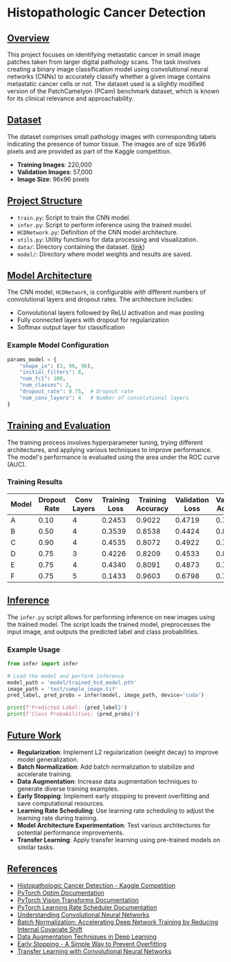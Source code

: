 # Histopathologic Cancer Detection

## [Overview](notebooks/histopathologic_cancer.ipynb)
This project focuses on identifying metastatic cancer in small image patches taken from larger digital pathology scans. The task involves creating a binary image classification model using convolutional neural networks (CNNs) to accurately classify whether a given image contains metastatic cancer cells or not. The dataset used is a slightly modified version of the PatchCamelyon (PCam) benchmark dataset, which is known for its clinical relevance and approachability.

## [Dataset](notebooks/histopathologic_cancer.ipynb)
The dataset comprises small pathology images with corresponding labels indicating the presence of tumor tissue. The images are of size 96x96 pixels and are provided as part of the Kaggle competition.

- **Training Images**: 220,000
- **Validation Images**: 57,000
- **Image Size**: 96x96 pixels

## [Project Structure](notebooks/histopathologic_cancer.ipynb)
- `train.py`: Script to train the CNN model.
- `infer.py`: Script to perform inference using the trained model.
- `HCDNetwork.py`: Definition of the CNN model architecture.
- `utils.py`: Utility functions for data processing and visualization.
- `data/`: Directory containing the dataset. ([link](https://www.kaggle.com/competitions/histopathologic-cancer-detection/overview))
- `model/`: Directory where model weights and results are saved.

## [Model Architecture](notebooks/histopathologic_cancer.ipynb)
The CNN model, `HCDNetwork`, is configurable with different numbers of convolutional layers and dropout rates. The architecture includes:
- Convolutional layers followed by ReLU activation and max pooling
- Fully connected layers with dropout for regularization
- Softmax output layer for classification

### Example Model Configuration
```python
params_model = {
    "shape_in": (3, 96, 96),
    "initial_filters": 8,
    "num_fc1": 100,
    "num_classes": 2,
    "dropout_rate": 0.75,  # Dropout rate
    "num_conv_layers": 4   # Number of convolutional layers
}
```

## [Training and Evaluation](notebooks/histopathologic_cancer.ipynb)
The training process involves hyperparameter tuning, trying different architectures, and applying various techniques to improve performance. The model's performance is evaluated using the area under the ROC curve (AUC).

### Training Results
| Model | Dropout Rate | Conv Layers | Training Loss | Training Accuracy | Validation Loss | Validation Accuracy |
|-------|--------------|-------------|---------------|-------------------|-----------------|---------------------|
| A     | 0.10         | 4           | 0.2453        | 0.9022            | 0.4719          | 0.7888              |
| B     | 0.50         | 4           | 0.3539        | 0.8538            | 0.4424          | 0.8037              |
| C     | 0.90         | 4           | 0.4535        | 0.8072            | 0.4922          | 0.7812              |
| D     | 0.75         | 3           | 0.4226        | 0.8209            | 0.4533          | 0.8250              |
| E     | 0.75         | 4           | 0.4340        | 0.8091            | 0.4873          | 0.7913              |
| F     | 0.75         | 5           | 0.1433        | 0.9603            | 0.6798          | 0.7712              |

## [Inference](notebooks/histopathologic_cancer.ipynb)
The `infer.py` script allows for performing inference on new images using the trained model. The script loads the trained model, preprocesses the input image, and outputs the predicted label and class probabilities.

### Example Usage
```python
from infer import infer

# Load the model and perform inference
model_path = 'model/trained_hcd_model.pth'
image_path = 'test/sample_image.tif'
pred_label, pred_probs = infer(model, image_path, device='cuda')

print(f'Predicted Label: {pred_label}')
print(f'Class Probabilities: {pred_probs}')
```

## [Future Work](notebooks/histopathologic_cancer.ipynb)
- **Regularization**: Implement L2 regularization (weight decay) to improve model generalization.
- **Batch Normalization**: Add batch normalization to stabilize and accelerate training.
- **Data Augmentation**: Increase data augmentation techniques to generate diverse training examples.
- **Early Stopping**: Implement early stopping to prevent overfitting and save computational resources.
- **Learning Rate Scheduling**: Use learning rate scheduling to adjust the learning rate during training.
- **Model Architecture Experimentation**: Test various architectures for potential performance improvements.
- **Transfer Learning**: Apply transfer learning using pre-trained models on similar tasks.

## [References](notebooks/histopathologic_cancer.ipynb)
- [Histopathologic Cancer Detection - Kaggle Competition](https://www.kaggle.com/competitions/histopathologic-cancer-detection/overview)
- [PyTorch Optim Documentation](https://pytorch.org/docs/stable/optim.html)
- [PyTorch Vision Transforms Documentation](https://pytorch.org/vision/stable/transforms.html)
- [PyTorch Learning Rate Scheduler Documentation](https://pytorch.org/docs/stable/generated/torch.optim.lr_scheduler.StepLR.html)
- [Understanding Convolutional Neural Networks](https://arxiv.org/abs/1603.07285)
- [Batch Normalization: Accelerating Deep Network Training by Reducing Internal Covariate Shift](https://arxiv.org/abs/1502.03167)
- [Data Augmentation Techniques in Deep Learning](https://arxiv.org/abs/1712.04621)
- [Early Stopping - A Simple Way to Prevent Overfitting](https://en.wikipedia.org/wiki/Early_stopping)
- [Transfer Learning with Convolutional Neural Networks](https://arxiv.org/abs/1409.1556)

